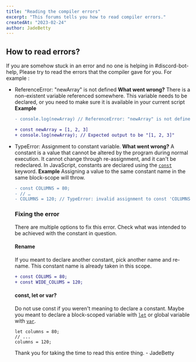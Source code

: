 ```yaml
---
title: "Reading the compiler errors"
excerpt: "This forums tells you how to read compiler errors."
createdAt: "2023-02-24"
author: JadeBetty
---
```


## How to read errors?
If you are somehow stuck in an error and no one is helping in #discord-bot-help, Please try to read the errors that the compiler gave for you. For example : 

 - ReferenceError: "newArray" is not defined
	 **What went wrong?**
There is a non-existent variable referenced somewhere. This variable needs to be declared, or you need to make sure it is available in your current script
	**Example**

    ```diff
    - console.log(newArray) // ReferenceError: "newArray" is not defined
    ```
    ```diff
    + const newArray = [1, 2, 3]
    + console.log(newArray); // Expected output to be "[1, 2, 3]"
    ```
 - TypeError: Assignment to constant variable.
 **What went wrong?**
    A constant is a value that cannot be altered by the program during normal execution. It cannot change through re-assignment, and it can't be redeclared. In JavaScript, constants are declared using the [`const`](https://developer.mozilla.org/en-US/docs/Web/JavaScript/Reference/Statements/const) keyword.
 **Example**
    Assigning a value to the same constant name in the same block-scope will throw. 
    ```diff
    - const COLUMNS = 80;
    - // … 
    - COLUMNS = 120; // TypeError: invalid assignment to const 'COLUMNS'                            
      ````
         
      ### Fixing the error

	There are multiple options to fix this error. Check what was intended to be achieved with the constant in question.

	#### Rename

	If you meant to declare another constant, pick another name and re-name. This constant name is already taken in this scope.
	```diff
	+ const COLUMS = 80;
	+ const WIDE_COLUMS = 120;
	```

	#### const, let or var?

	Do not use const if you weren't meaning to declare a constant. Maybe you meant to declare a block-scoped variable with  [`let`](https://developer.mozilla.org/en-US/docs/Web/JavaScript/Reference/Statements/let)  or global variable with  [`var`](https://developer.mozilla.org/en-US/docs/Web/JavaScript/Reference/Statements/var).
	```
	let columns = 80;
	// ...
	columns = 120;
	```
	Thank you for taking the time to read this entire thing. - JadeBetty
